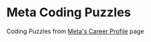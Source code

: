 # Meta Coding Puzzles
Coding Puzzles from [Meta's Career Profile](https://www.metacareers.com/profile/coding_puzzles) page